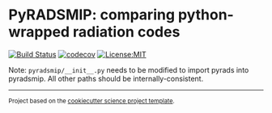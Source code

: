 PyRADSMIP: comparing python-wrapped radiation codes
==============================
[![Build Status](https://travis-ci.com/hdrake/pyradsmip.svg?branch=master)](https://travis-ci.com/hdrake/pyradsmip)
[![codecov](https://codecov.io/gh/hdrake/pyradsmip/branch/master/graph/badge.svg)](https://codecov.io/gh/hdrake/pyradsmip)
[![License:MIT](https://img.shields.io/badge/License-MIT-lightgray.svg?style=flt-square)](https://opensource.org/licenses/MIT)

Note: `pyradsmip/__init__.py` needs to be modified to import pyrads into pyradsmip. All other paths should be internally-consistent.

--------

<p><small>Project based on the <a target="_blank" href="https://github.com/jbusecke/cookiecutter-science-project">cookiecutter science project template</a>.</small></p>
